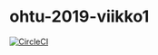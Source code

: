 # ohtu-2019-viikko1

[![CircleCI](https://circleci.com/gh/esunka/ohtu-2019-viikko1.svg?style=svg)](https://circleci.com/gh/esunka/ohtu-2019-viikko1)